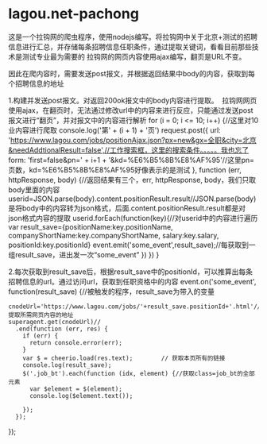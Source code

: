 # lagou.net-pachong
这是一个拉钩网的爬虫程序，使用nodejs编写。将拉钩网中关于北京+测试的招聘信息进行汇总，并存储每条招聘信息任职条件，通过提取关键词，看看目前那些技术是测试专业最为需要的
拉钩网的网页内容使用ajax编写，翻页是URL不变。

因此在爬内容时，需要发送post报文，并根据返回结果中body的内容，获取到每个招聘信息的地址

1.构建并发送post报文。对返回200ok报文中的body内容进行提取。
  拉钩网网页使用ajax，在翻页时，无法通过修改url中的内容来进行反应，只能通过发送post报文进行“翻页”，并对报文中的内容进行解析
for (i = 0; i <= 10; i++) {//这里对10业内容进行爬取
  console.log('第' + (i + 1) + '页')
  request.post({
  url: 'https://www.lagou.com/jobs/positionAjax.json?px=new&gx=全职&city=北京&needAddtionalResult=false',//工作搜索框，这里的搜索条件。。。。。我也忘了
  form: 'first=false&pn=' + i+1 + '&kd=%E6%B5%8B%E8%AF%95'//这里pn=页数，kd=%E6%B5%8B%E8%AF%95好像表示的是测试
  }, function (err, httpResponse, body) {//返回结果有三个，err, httpResponse, body，我们只取body里面的内容
    userid=JSON.parse(body).content.positionResult.result//JSON.parse(body)是将body中的内容转为json格式，后面.content.positionResult.result都是对json格式内容的提取
    userid.forEach(function(key){//对userid中的内容进行遍历
      var result_save={positionName:key.positionName,
        companyShortName:key.companyShortName,
        salary:key.salary,
        positionId:key.positionId}
        event.emit('some_event',result_save);//每获取到一组result_save，进出发一次“some_event”
    })
  })
}

2.每次获取到result_save后，根据result_save中的positionId，可以推算出每条招聘信息的url。通过访问url，获取到任职资格中的内容
event.on('some_event', function(result_save) {//被触发的程序，result_save为带入的变量

    cnodeUrl='https://www.lagou.com/jobs/'+result_save.positionId+'.html'//提取所需网页内容的地址
    superagent.get(cnodeUrl)//
      .end(function (err, res) {
        if (err) {
          return console.error(err);
        }
        var $ = cheerio.load(res.text);        // 获取本页所有的链接
        console.log(result_save);
        $('.job_bt').each(function (idx, element) {//获取class=job_bt的全部元素
          var $element = $(element);
          console.log($element.text());

        });
      });
});
